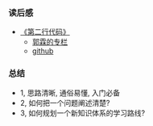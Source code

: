### 读后感
- [《第二行代码》](https://blog.csdn.net/guolin_blog/article/details/52032038)
  - [郭霖的专栏](https://blog.csdn.net/guolin_blog)
  - [github](https://github.com/guolin)

### 总结
- 1, 思路清晰, 通俗易懂, 入门必备
- 2, 如何把一个问题阐述清楚?
- 3, 如何规划一个新知识体系的学习路线?


